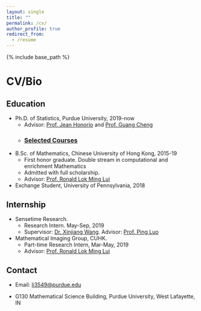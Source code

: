 ```yaml
---
layout: single
title: ""
permalink: /cv/
author_profile: true
redirect_from:
  - /resume
---
```


{% include base_path %}
# <i class="fa fa-fw fa-briefcase "></i> CV/Bio

## Education ##
* Ph.D. of Statistics, Purdue University, 2019-now
  * Advisor: [Prof. Jean Honorio](https://www.cs.purdue.edu/homes/jhonorio/) and [Prof. Guang Cheng](https://www.stat.purdue.edu/~chengg/)
  * ### [Selected Courses](https://williamlwj.github.io/About/courses/)
* B.Sc. of Mathematics, Chinese University of Hong Kong, 2015-19
  * First honor graduate. Double stream in computational and enrichment Mathematics
  * Admitted with full scholarship. 
  * Advisor: [Prof. Ronald Lok Ming Lui](https://www.math.cuhk.edu.hk/~lmlui/)
* Exchange Student, University of Pennsylvania, 2018
  


## Internship ##
* Sensetime Research.
  * Research Intern. May-Sep, 2019
  * Supervisor: [Dr. Xinjiang Wang](https://scholar.google.com/citations?hl=en&user=q4lnWaoAAAAJ&view_op=list_works). Advisor: [Prof. Ping Luo](https://luoping.me)
* Mathematical Imaging Group, CUHK. 
  * Part-time Research Intern,  Mar-May, 2019
  * Advisor: [Prof. Ronald Lok Ming Lui](https://www.math.cuhk.edu.hk/~lmlui/)
  
<!---
## Service ##
  * Conferences/Workshops Reviewer
  * ICML2021, NeurIPS2021, OPT2021, ICLR2022
  * Journals Reviewer
    * IEEE/CAA Journal of Automatica Sinica (JAS)
-->

## Contact ##
* [<i class="fa fa-fw fa-envelope fa-lg"></i>](mailto:li3549@purdue.edu) Email: li3549@purdue.edu

* [<i class="fa fa-fw fa-map-marker fa-lg"></i>](https://www.google.com/maps/place/Mathematical+Sciences+Bldg,+West+Lafayette,+IN+47907/@40.4262305,-86.9179395,17z/data=!3m1!4b1!4m5!3m4!1s0x8812e2b3dc1c0b79:0x51c0931a8ca2704!8m2!3d40.4262305!4d-86.9157508)G130 Mathematical Science Building, Purdue University, West Lafayette, IN

